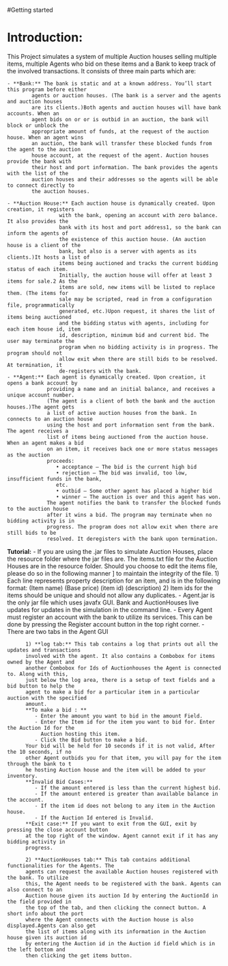 #Getting started

# Introduction:
This Project simulates a system of multiple Auction houses selling multiple items, multiple Agents who bid on these items and a Bank to keep track of the involved transactions. It consists of three main parts which are:


    - **Bank:** The bank is static and at a known address. You’ll start this program before either
            agents or auction houses. (The bank is a server and the agents and auction houses  
            are its clients.)Both agents and auction houses will have bank accounts. When an 
            agent bids on or or is outbid in an auction, the bank will block or unblock the  
            appropriate amount of funds, at the request of the auction house. When an agent wins 
            an auction, the bank will transfer these blocked funds from the agent to the auction 
            house account, at the request of the agent. Auction houses provide the bank with 
            their host and port information. The bank provides the agents with the list of the 
            auction houses and their addresses so the agents will be able to connect directly to 
            the auction houses. 

    - **Auction House:** Each auction house is dynamically created. Upon creation, it registers 
                     with the bank, opening an account with zero balance. It also provides the 
                     bank with its host and port address1, so the bank can inform the agents of 
                     the existence of this auction house. (An auction house is a client of the 
                     bank, but also is a server with agents as its clients.)It hosts a list of 
                     items being auctioned and tracks the current bidding status of each item. 
                     Initially, the auction house will offer at least 3 items for sale.2 As the 
                     items are sold, new items will be listed to replace them. (The items for 
                     sale may be scripted, read in from a configuration file, programmatically 
                     generated, etc.)Upon request, it shares the list of items being auctioned
                     and the bidding status with agents, including for each item house id, item 
                     id, description, minimum bid and current bid. The user may terminate the 
                     program when no bidding activity is in progress. The program should not 
                     allow exit when there are still bids to be resolved. At termination, it 
                     de-registers with the bank. 
    - **Agent:** Each agent is dynamically created. Upon creation, it opens a bank account by
                 providing a name and an initial balance, and receives a unique account number.
                 (The agent is a client of both the bank and the auction houses.)The agent gets 
                 a list of active auction houses from the bank. In connects to an auction house 
                 using the host and port information sent from the bank. The agent receives a 
                 list of items being auctioned from the auction house. When an agent makes a bid 
                 on an item, it receives back one or more status messages as the auction 
                 proceeds:
                    • acceptance – The bid is the current high bid
                    • rejection – The bid was invalid, too low, insufficient funds in the bank,
                    etc.
                    • outbid – Some other agent has placed a higher bid
                    • winner – The auction is over and this agent has won.
                 The agent notifies the bank to transfer the blocked funds to the auction house 
                 after it wins a bid. The program may terminate when no bidding activity is in 
                 progress. The program does not allow exit when there are still bids to be
                 resolved. It deregisters with the bank upon termination.

**Tutorial:**
         - If you are using the .jar files to simulate Auction Houses, place the resource folder 
         where the jar files are. The items.txt file for the Auction Houses are in the resource 
         folder. Should you choose to edit the items file, please do so in the following manner ]
         to maintain the integrity of the file.
              1) Each line represents property description for an item, and is in the following 
                 format: (Item name) (Base price) (item id) (description)
              2) Item ids for the items should be unique and should not allow any duplicates.
        - Agent.jar is the only jar file which uses javafx GUI. Bank and AuctionHouses live 
          updates for updates in the simulation in the command line.
        - Every Agent must register an account with the bank to utilize its services. This can 
          be done by pressing the Register account button in the top right corner.
        - There are two tabs in the Agent GUI 

          1) **log tab:** This tab contains a log that prints out all the updates and transactions 
          involved with the agent. It also contains a Combobox for items owned by the Agent and 
          another Combobox for Ids of Auctionhouses the Agent is connected to. Along with this, 
          just below the log area, there is a setup of text fields and a bid button to help the 
          agent to make a bid for a particular item in a particular auction with the specified 
          amount. 
          **To make a bid : **
             - Enter the amount you want to bid in the amount Field. 
             - Enter the Item id for the item you want to bid for. Enter the Auction Id for the 
               Auction hosting this item. 
             - Click the Bid button to make a bid. 
          Your bid will be held for 10 seconds if it is not valid, After the 10 seconds, if no 
          other Agent outbids you for that item, you will pay for the item through the bank to t
          he hosting Auction house and the item will be added to your inventory. 
          **Invalid Bid Cases:**
             - If the amount entered is less than the current highest bid.
             - If the amount entered is greater than available balance in the account.
             - If the item id does not belong to any item in the Auction house.
             - If the Auction Id entered is Invalid.
          **Exit case:** If you want to exit from the GUI, exit by pressing the close account button 
          at the top right of the window. Agent cannot exit if it has any bidding activity in 
          progress.

          2) **AuctionHouses tab:** This tab contains additional functionalities for the Agents. The 
          agents can request the available Auction houses registered with the bank. To utilize 
          this, the Agent needs to be registered with the bank. Agents can also connect to an 
          Auction house given its auction Id by entering the AuctionId in the field provided in 
          the top of the tab, and then clicking the connect button. A short info about the port 
          where the Agent connects with the Auction house is also displayed.Agents can also get 
          the list of items along with its information in the Auction house given its auction id 
          by entering the Auction id in the Auction id field which is in the left bottom and 
          then clicking the get items button. 
